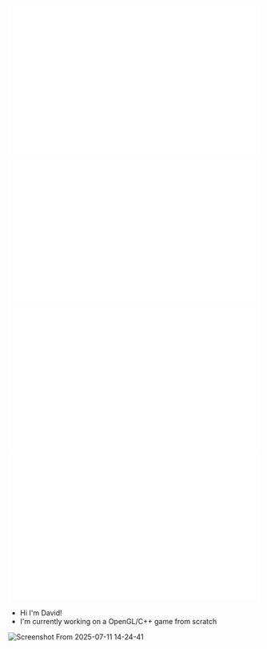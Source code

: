 <div align="center">

<img src="https://github.com/DaveH355/github-stats/blob/master/generated/overview.svg#gh-dark-mode-only" />
<img src="https://github.com/DaveH355/github-stats/blob/master/generated/languages.svg#gh-dark-mode-only" />

<img src="https://github.com/DaveH355/github-stats/blob/master/generated/overview.svg#gh-dark-mode-only#gh-light-mode-only" />
<img src="https://github.com/DaveH355/github-stats/blob/master/generated/languages.svg#gh-dark-mode-only#gh-light-mode-only" />
</div>

- Hi I'm David! 
- I'm currently working on a OpenGL/C++ game from scratch
<img src="https://github.com/user-attachments/assets/409e9df0-aef1-40ad-a5a1-f2666df001f4" alt="Screenshot From 2025-07-11 14-24-41" width="75%">

